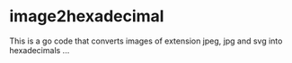# image2hexadecimal
This is a go code that converts images of extension jpeg, jpg and svg into hexadecimals ...
